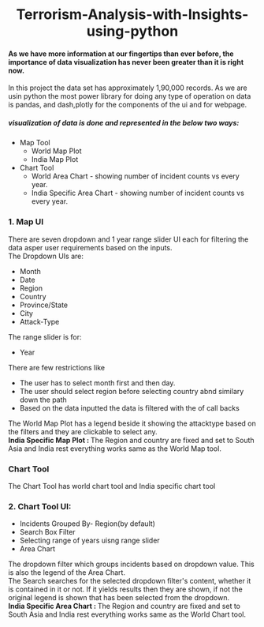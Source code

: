 <html>
  <head>
  </head>
  <body>
    <center><h1>Terrorism-Analysis-with-Insights-using-python</h1></center>
    <h4>
      As we have more information at our fingertips than ever before, the importance of data visualization has never been greater than it is right now.
    </h4>
    <div>
    In this project the data set has approximately 1,90,000 records.
    As we are usin python the most power library for doing any type of operation on data is pandas, and     dash,plotly for the components of the ui and for webpage.
    </div>
    <h5>visualization of data is done and represented in the below two ways:</h5>
    <ul>
      <li>
        Map Tool
        <ul>
          <li>World Map Plot</li>
          <li>India Map Plot</li>
        </ul>
      </li>
      <li>
        Chart Tool
        <ul>
          <li>World Area Chart - showing number of incident counts vs every year.</li>
          <li>India Specific Area Chart - showing number of incident counts vs every year.</li>
        </ul>
      </li>
    </ul>
    <h3>1. Map UI</h3>
    <div>
      There are seven dropdown and 1 year range slider UI each for filtering the data asper user requirements based on the inputs.
    </div>
    <div>The Dropdown UIs are:
      <ul>
        <li>Month</li>
        <li>Date</li>
        <li>Region</li>
        <li>Country</li>
        <li>Province/State</li>
        <li>City</li>
        <li>Attack-Type</li>
      </ul>
      The range slider is for:
      <ul>
        <li>Year</li>
      </ul>
      There are few restrictions like 
      <ul>
        <li>The user has to select month first and then day.</li>
        <li>The user should select region before selecting country abnd similary down the path</li>
        <li>Based on the data inputted the data is filtered with the of call backs</li>
      </ul>
    </div>
    <div>
      The World Map Plot has a legend beside it showing the attacktype based on the filters and they are clickable to select any.
    </div>
    <div>
      <b>
        India Specific Map Plot :
      </b> 
      The Region and country are fixed and set to South Asia and India rest everything works same as the World Map tool.
    <div>
      <h3>Chart Tool</h3>
      <div>The Chart Tool has world chart tool and India specific chart tool</div>
      <h3>2. Chart Tool UI:</h3>
      <div>
        <ul>
          <li>Incidents Grouped By- Region(by default)</li>
          <li>Search Box Filter</li>
          <li>Selecting range of years uisng range slider</li>
          <li>Area Chart</li>
        </ul>
      </div>
      <div>
        The dropdown filter which groups incidents based on dropdown value. This is also the legend of the Area Chart.
      </div>
      <div>
        The Search searches for the selected dropdown filter's content, whether it is contained in it or not. If it yields results then they are shown, if not the original legend is shown that has been selected from the dropdown.
      </div>
      <div>
        <b>
          India Specific Area Chart :
        </b>
        The Region and country are fixed and set to South Asia and India rest everything works same as the World Chart tool.
      </div>
    </div>
    
  </body>
</html>
